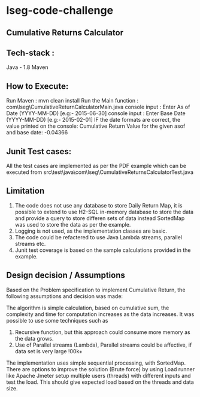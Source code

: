 # lseg-code-challenge


Cumulative Returns Calculator
----------------------------

Tech-stack :
-----------
  Java - 1.8
  Maven

How to Execute:
---------------
Run Maven : mvn clean install
Run the Main function : com\lseg\CumulativeReturnCalculatorMain.java
 console input : Enter As of Date (YYYY-MM-DD)  [e.g:- 2015-06-30]
 console input : Enter Base Date (YYYY-MM-DD) [e.g:- 2015-02-01]
 IF the date formats are correct, the value printed on the console:
    Cumulative Return Value for the given asof and base date: -0.04366
    
Junit Test cases:
-----------------
All the test cases are implemented as per the PDF example
which can be executed from src\test\java\com\lseg\CumulativeReturnsCalculatorTest.java

Limitation
---------
1) The code does not use any database to store Daily Return Map,
   it is possible to extend to use H2-SQL in-memory database to store the data 
   and provide a query to store differen sets of data
   instead SortedMap was used to store the data as per the example.
2) Logging is not used, as the implementation classes are basic.
3) The code could be refactered to use Java Lambda streams, parallel streams etc.
4) Junit test coverage is based on the sample calculations provided in the example. 

    
Design decision / Assumptions
-----------------------------
Based on the Problem specification to implement Cumulative Return, the following assumptions and decision was made:

The algorithm  is simple calculation, based on cumulative sum, the complexity and time for computation increases as the data increases.
It was possible to use some techniques such as 
1) Recursive function, but this approach could consume more memory as the data grows.
2) Use of Parallel streams (Lambda), Parallel streams could be affective, if data set is very large !00k+

The implementation uses simple sequential processing, with SortedMap.
There are options to improve the solution (Brute force) by using Load runner like Apache Jmeter
setup multiple users (threads) with different inputs and test the load.
This should give expected load based on the threads and data size.

 
 
